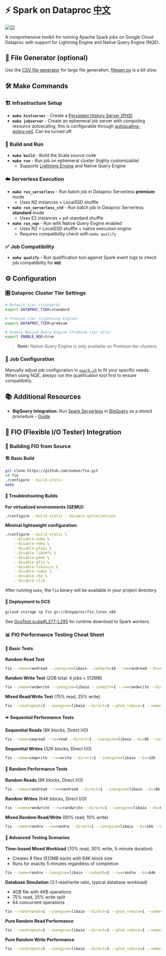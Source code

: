 # ⚡ Spark on Dataproc [中文](readme_cn.md)

[![CI](https://github.com/cloudymoma/dataproc-scala/actions/workflows/ci.yml/badge.svg)](https://github.com/cloudymoma/dataproc-scala/actions/workflows/ci.yml)

A comprehensive toolkit for running Apache Spark jobs on Google Cloud Dataproc with support for Lightning Engine and Native Query Engine (NQE).

## 📁 File Generator (optional)

Use the [CSV file generator](https://github.com/cloudymoma/csv_data_generator) for large file generation. [filegen.py](filegen.py) is a bit slow.

## 🛠️ Make Commands

### 🏗️ Infrastructure Setup
- **`make histserver`** - Create a [Persistent History Server (PHS)](https://cloud.google.com/dataproc/docs/concepts/jobs/history-server)
- **`make jobserver`** - Create an ephemeral job server with computing resource autoscaling, this is configurable through [autoscaling-policy.yml](autoscaling-policy.yml). Can be turned off.

### 🔨 Build and Run
- **`make build`** - Build the Scala source code
- **`make run`** - Run job on ephemeral cluster (highly customizable)
  - Supports [Lightning Engine](https://cloud.google.com/blog/products/data-analytics/introducing-lightning-engine-for-apache-spark?e=48754805) and Native Query Engine

### ☁️ Serverless Execution
- **`make run_serverless`** - Run batch job in Dataproc Serverless **premium** mode
  - Uses N2 instances + LocalSSD shuffle
- **`make run_serverless_std`** - Run batch job in Dataproc Serverless **standard** mode
  - Uses E2 instances + pd-standard shuffle
- **`make run_nqe`** - Run with Native Query Engine enabled
  - Uses N2 + LocalSSD shuffle + native execution engine
  - Requires compatibility check with `make qualify`

### ✅ Job Compatibility
- **`make qualify`** - Run qualification tool against Spark event logs to check job compatibility for **`NQE`**

## ⚙️ Configuration

### 🎛️ Dataproc Cluster Tier Settings
```bash
# Default tier (standard)
export DATAPROC_TIER=standard

# Premium tier (Lightning Engine)
export DATAPROC_TIER=premium

# Enable Native Query Engine (Premium tier only)
export ENABLE_NQE=true
```

> **Note:** Native Query Engine is only available on Premium tier clusters.

### 📝 Job Configuration
Manually adjust job configuration in [`spark.sh`](spark.sh) to fit your specific needs. When using NQE, always run the qualification tool first to ensure compatibility.

## 📚 Additional Resources

- **BigQuery Integration:** Run [Spark Serverless](https://cloud.google.com/products/serverless-spark) in [BigQuery](https://cloud.google.com/bigquery) as a stored procedure - [Guide](https://github.com/cloudymoma/gcp-playgroud-public/blob/master/BigQuery/bq_spark.md)

## 🔬 FIO (Flexible I/O Tester) Integration

### 🔧 Building FIO from Source

#### 🏗️ Basic Build
```bash
git clone https://github.com/axboe/fio.git
cd fio
./configure --build-static
make
```

#### 🔧 Troubleshooting Builds

**For virtualized environments (QEMU):**
```bash
./configure --build-static --disable-optimizations
```

**Minimal lightweight configuration:**
```bash
./configure --build-static \
    --disable-numa \
    --disable-rdma \
    --disable-gfapi \
    --disable-libhdfs \
    --disable-pmem \
    --disable-gfio \
    --disable-libiscsi \
    --disable-rados \
    --disable-rbd \
    --disable-zlib
```

After running `make`, the `fio` binary will be available in your project directory.

#### 🚀 Deployment to GCS
```bash
gcloud storage cp fio gs://dingoproc/fio_linux_x86
```

See [GcpTest.scala#L277-L295](https://github.com/cloudymoma/dataproc-scala/blob/main/src/main/scala/GcpTest.scala#L277-L295) for runtime download to Spark workers.

### 📊 FIO Performance Testing Cheat Sheet

#### 🔨 Basic Tests

**Random Read Test**
```bash
fio --name=randread --ioengine=libaio --iodepth=16 --rw=randread --bs=4k --direct=0 --size=512M --numjobs=4 --runtime=240 --group_reporting
```

**Random Write Test** (2GB total: 4 jobs × 512MB)
```bash
fio --name=randwrite --ioengine=libaio --iodepth=1 --rw=randwrite --bs=4k --direct=0 --size=512M --numjobs=4 --runtime=240 --group_reporting
```

**Mixed Read/Write Test** (75% read, 25% write)
```bash
fio --randrepeat=1 --ioengine=libaio --direct=1 --gtod_reduce=1 --name=test --filename=random_read_write.fio --bs=4k --iodepth=64 --size=4G --readwrite=randrw --rwmixread=75
```

#### ⏩ Sequential Performance Tests

**Sequential Reads** (8K blocks, Direct I/O)
```bash
fio --name=seqread --rw=read --direct=1 --ioengine=libaio --bs=8k --numjobs=8 --size=1G --runtime=600 --group_reporting
```

**Sequential Writes** (32K blocks, Direct I/O)
```bash
fio --name=seqwrite --rw=write --direct=1 --ioengine=libaio --bs=32k --numjobs=4 --size=2G --runtime=600 --group_reporting
```

#### 🎲 Random Performance Tests

**Random Reads** (8K blocks, Direct I/O)
```bash
fio --name=randread --rw=randread --direct=1 --ioengine=libaio --bs=8k --numjobs=16 --size=1G --runtime=600 --group_reporting
```

**Random Writes** (64K blocks, Direct I/O)
```bash
fio --name=randwrite --rw=randwrite --direct=1 --ioengine=libaio --bs=64k --numjobs=8 --size=512m --runtime=600 --group_reporting
```

**Mixed Random Read/Write** (90% read, 10% write)
```bash
fio --name=randrw --rw=randrw --direct=1 --ioengine=libaio --bs=16k --numjobs=8 --rwmixread=90 --size=1G --runtime=600 --group_reporting
```

#### 🚀 Advanced Testing Scenarios

**Time-based Mixed Workload** (70% read, 30% write, 5-minute duration)
- Creates 8 files (512MB each) with 64K block size
- Runs for exactly 5 minutes regardless of completion
```bash
fio --name=randrw --ioengine=libaio --iodepth=1 --rw=randrw --bs=64k --direct=1 --size=512m --numjobs=8 --runtime=300 --group_reporting --time_based --rwmixread=70
```

**Database Simulation** (3:1 read/write ratio, typical database workload)
- 4GB file with 4KB operations
- 75% read, 25% write split
- 64 concurrent operations
```bash
fio --randrepeat=1 --ioengine=libaio --direct=1 --gtod_reduce=1 --name=test --filename=test --bs=4k --iodepth=64 --size=4G --readwrite=randrw --rwmixread=75
```

**Pure Random Read Performance**
```bash
fio --randrepeat=1 --ioengine=libaio --direct=1 --gtod_reduce=1 --name=test --filename=test --bs=4k --iodepth=64 --size=4G --readwrite=randread
```

**Pure Random Write Performance**
```bash
fio --randrepeat=1 --ioengine=libaio --direct=1 --gtod_reduce=1 --name=test --filename=test --bs=4k --iodepth=64 --size=4G --readwrite=randwrite
```
